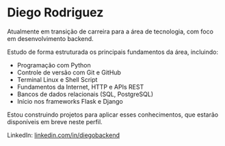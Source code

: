 # Diego Rodriguez

Atualmente em transição de carreira para a área de tecnologia, com foco em desenvolvimento backend.

Estudo de forma estruturada os principais fundamentos da área, incluindo:
- Programação com Python
- Controle de versão com Git e GitHub
- Terminal Linux e Shell Script
- Fundamentos da Internet, HTTP e APIs REST
- Bancos de dados relacionais (SQL, PostgreSQL)
- Início nos frameworks Flask e Django

Estou construindo projetos para aplicar esses conhecimentos, que estarão disponíveis em breve neste perfil.

LinkedIn: [linkedin.com/in/diegobackend](https://www.linkedin.com/in/diegobackend)

